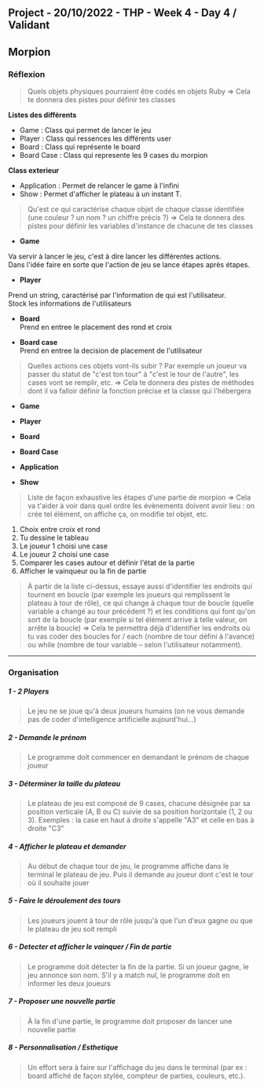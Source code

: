 ## Project - 20/10/2022 - THP - Week 4 - Day 4 / Validant

## Morpion
### Réflexion
> Quels objets physiques pourraient être codés en objets Ruby => Cela te donnera des pistes pour définir tes classes

**Listes des différents**
* Game :  Class qui permet de lancer le jeu
* Player : Class qui ressences les différents user
* Board : Class qui représente le board 
* Board Case : Class qui represente les 9 cases du morpion

**Class exterieur**
* Application : Permet de relancer le game à l'infini
* Show : Permet d'afficher le plateau à un instant T. 

> Qu'est ce qui caractérise chaque objet de chaque classe identifiée (une couleur ? un nom ? un chiffre précis ?) => Cela te donnera des pistes pour définir les variables d'instance de chacune de tes classes  

* **Game**  


Va servir à lancer le jeu, c'est à dire lancer les différentes actions.  
Dans l'idée faire en sorte que l'action de jeu se lance étapes après étapes.  

* **Player**  

Prend un string, caractérisé par l'information de qui est l'utilisateur.    
Stock les informations de l'utilisateurs

* **Board**  
Prend en entree le placement des rond et croix 

* **Board case**  
Prend en entree la decision de placement de l'utilisateur 


> Quelles actions ces objets vont-ils subir ? Par exemple un joueur va passer du statut de "c'est ton tour" à "c'est le tour de l'autre", les cases vont se remplir, etc. => Cela te donnera des pistes de méthodes dont il va falloir définir la fonction précise et la classe qui l'hébergera

* **Game**  

* **Player**   
* **Board**  
* **Board Case**   
* **Application**   
* **Show**   

> Liste de façon exhaustive les étapes d'une partie de morpion => Cela va t'aider à voir dans quel ordre les évènements doivent avoir lieu : on crée tel élément, on affiche ça, on modifie tel objet, etc.

1. Choix entre croix et rond  
2. Tu dessine le tableau
3. Le joueur 1 choisi une case  
4. Le joueur 2 choisi une case
5. Comparer les cases autour et définir l'état de la partie
6. Afficher le vainqueur ou la fin de partie

> À partir de la liste ci-dessus, essaye aussi d'identifier les endroits qui tournent en boucle (par exemple les joueurs qui remplissent le plateau à tour de rôle), ce qui change à chaque tour de boucle (quelle variable a changé au tour précédent ?) et les conditions qui font qu'on sort de la boucle (par exemple si tel élément arrive à telle valeur, on arrête la boucle) => Cela te permettra déjà d'identifier les endroits où tu vas coder des boucles for / each (nombre de tour défini à l'avance) ou while (nombre de tour variable – selon l'utilisateur notamment).


***
### Organisation

##### 1 - 2 Players
> Le jeu ne se joue qu'à deux joueurs humains (on ne vous demande pas de coder d'intelligence artificielle aujourd'hui…)

##### 2 - Demande le prénom
> Le programme doit commencer en demandant le prénom de chaque joueur

##### 3 - Déterminer la taille du plateau
> Le plateau de jeu est composé de 9 cases, chacune désignée par sa position verticale (A, B ou C) suivie de sa position horizontale (1, 2 ou 3). Exemples : la case en haut à droite s'appelle "A3" et celle en bas à droite "C3"

##### 4 - Afficher le plateau et demander
> Au début de chaque tour de jeu, le programme affiche dans le terminal le plateau de jeu. Puis il demande au joueur dont c'est le tour où il souhaite jouer 

##### 5 - Faire le déroulement des tours
> Les joueurs jouent à tour de rôle jusqu'à que l'un d'eux gagne ou que le plateau de jeu soit rempli

##### 6 - Detecter et afficher le vainquer / Fin de partie
> Le programme doit détecter la fin de la partie. Si un joueur gagne, le jeu annonce son nom. S'il y a match nul, le programme doit en informer les deux joueurs

##### 7 - Proposer une nouvelle partie
> À la fin d'une partie, le programme doit proposer de lancer une nouvelle partie

##### 8 - Personnalisation / Esthetique
> Un effort sera à faire sur l'affichage du jeu dans le terminal (par ex : board affiché de façon stylée, compteur de parties, couleurs, etc.).




